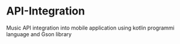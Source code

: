 # API-Integration
Music API integration into mobile application using kotlin programmi language and Gson library
